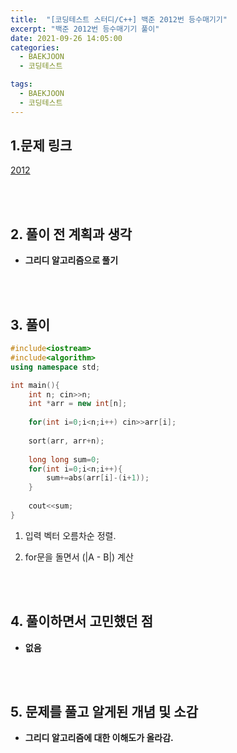 ```yaml
---
title:  "[코딩테스트 스터디/C++] 백준 2012번 등수매기기"
excerpt: "백준 2012번 등수매기기 풀이"
date: 2021-09-26 14:05:00
categories:
  - BAEKJOON
  - 코딩테스트

tags:
  - BAEKJOON
  - 코딩테스트
---
```


## 1.문제 링크

[2012](https://www.acmicpc.net/problem/2012)

<br>
<br>

## 2. 풀이 전 계획과 생각

- **그리디 알고리즘으로 풀기**


<br>
<br>

## 3. 풀이

```cpp
#include<iostream>
#include<algorithm>
using namespace std;

int main(){
    int n; cin>>n;
    int *arr = new int[n];
    
    for(int i=0;i<n;i++) cin>>arr[i];
    
    sort(arr, arr+n);
    
    long long sum=0;
    for(int i=0;i<n;i++){
        sum+=abs(arr[i]-(i+1));
    }
    
    cout<<sum;
}
```

1. 입력 벡터 오름차순 정렬.

2. for문을 돌면서 (|A - B|) 계산


<br>
<br>

## 4. 풀이하면서 고민했던 점

- **없음**


<br>
<br>

## 5. 문제를 풀고 알게된 개념 및 소감

- **그리디 알고리즘에 대한 이해도가 올라감.**